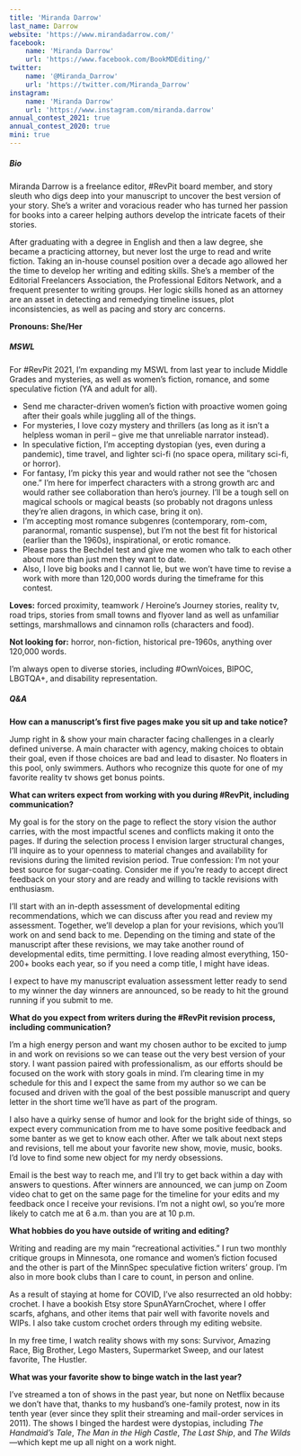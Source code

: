 ```yaml
---
title: 'Miranda Darrow'
last_name: Darrow
website: 'https://www.mirandadarrow.com/'
facebook:
    name: 'Miranda Darrow'
    url: 'https://www.facebook.com/BookMDEditing/'
twitter:
    name: '@Miranda_Darrow'
    url: 'https://twitter.com/Miranda_Darrow'
instagram:
    name: 'Miranda Darrow'
    url: 'https://www.instagram.com/miranda.darrow'
annual_contest_2021: true
annual_contest_2020: true
mini: true
---
```


##### Bio

Miranda Darrow is a freelance editor, #RevPit board member, and story sleuth who digs deep into your manuscript to uncover the best version of your story. She’s a writer and voracious reader who has turned her passion for books into a career helping authors develop the intricate facets of their stories.

After graduating with a degree in English and then a law degree, she became a practicing attorney, but never lost the urge to read and write fiction. Taking an in-house counsel position over a decade ago allowed her the time to develop her writing and editing skills. She’s a member of the Editorial Freelancers Association, the Professional Editors Network, and a frequent presenter to writing groups. Her logic skills honed as an attorney are an asset in detecting and remedying timeline issues, plot inconsistencies, as well as pacing and story arc concerns.

**Pronouns: She/Her**

##### MSWL

For \#RevPit 2021, I’m expanding my MSWL from last year to include Middle Grades and mysteries, as well as women’s fiction, romance, and some speculative fiction (YA and adult for all). 
 * Send me character-driven women’s fiction with proactive women going after their goals while juggling all of the things.
 * For mysteries, I love cozy mystery and thrillers (as long as it isn’t a helpless woman in peril – give me that unreliable narrator instead). 
 * In speculative fiction, I’m accepting dystopian (yes, even during a pandemic), time travel, and lighter sci-fi (no space opera, military sci-fi, or horror). 
 * For fantasy, I’m picky this year and would rather not see the “chosen one.” I’m here for imperfect characters with a strong growth arc and would rather see collaboration than hero’s journey. I’ll be a tough sell on magical schools or magical beasts (so probably not dragons unless they’re alien dragons, in which case, bring it on). 
 * I’m accepting most romance subgenres (contemporary, rom-com, paranormal, romantic suspense), but I’m not the best fit for historical (earlier than the 1960s), inspirational, or erotic romance. 
 * Please pass the Bechdel test and give me women who talk to each other about more than just men they want to date. 
 * Also, I love big books and I cannot lie, but we won’t have time to revise a work with more than 120,000 words during the timeframe for this contest.

**Loves:** forced proximity, teamwork / Heroine’s Journey stories, reality tv, road trips, stories from small towns and flyover land as well as unfamiliar settings, marshmallows and cinnamon rolls (characters and food). 

**Not looking for:** horror, non-fiction, historical pre-1960s, anything over 120,000 words.

I’m always open to diverse stories, including #OwnVoices, BIPOC, LBGTQA+, and disability representation.

##### Q&A

**How can a manuscript’s first five pages make you sit up and take notice?**

Jump right in & show your main character facing challenges in a clearly defined universe. A main character with agency, making choices to obtain their goal, even if those choices are bad and lead to disaster. No floaters in this pool, only swimmers. Authors who recognize this quote for one of my favorite reality tv shows get bonus points.

**What can writers expect from working with you during #RevPit, including communication?**

My goal is for the story on the page to reflect the story vision the author carries, with the most impactful scenes and conflicts making it onto the pages. If during the selection process I envision larger structural changes, I’ll inquire as to your openness to material changes and availability for revisions during the limited revision period. True confession: I’m not your best source for sugar-coating. Consider me if you’re ready to accept direct feedback on your story and are ready and willing to tackle revisions with enthusiasm.

I’ll start with an in-depth assessment of developmental editing recommendations, which we can discuss after you read and review my assessment. Together, we’ll develop a plan for your revisions, which you’ll work on and send back to me. Depending on the timing and state of the manuscript after these revisions, we may take another round of developmental edits, time permitting. I love reading almost everything, 150-200+ books each year, so if you need a comp title, I might have ideas. 

I expect to have my manuscript evaluation assessment letter ready to send to my winner the day winners are announced, so be ready to hit the ground running if you submit to me.

**What do you expect from writers during the #RevPit revision process, including communication?**

I’m a high energy person and want my chosen author to be excited to jump in and work on revisions so we can tease out the very best version of your story. I want passion paired with professionalism, as our efforts should be focused on the work with story goals in mind. I’m clearing time in my schedule for this and I expect the same from my author so we can be focused and driven with the goal of the best possible manuscript and query letter in the short time we’ll have as part of the program.

I also have a quirky sense of humor and look for the bright side of things, so expect every communication from me to have some positive feedback and some banter as we get to know each other. After we talk about next steps and revisions, tell me about your favorite new show, movie, music, books. I’d love to find some new object for my nerdy obsessions.

Email is the best way to reach me, and I’ll try to get back within a day with answers to questions. After winners are announced, we can jump on Zoom video chat to get on the same page for the timeline for your edits and my feedback once I receive your revisions. I’m not a night owl, so you’re more likely to catch me at 6 a.m. than you are at 10 p.m.
 
**What hobbies do you have outside of writing and editing?**

Writing and reading are my main “recreational activities.” I run two monthly critique groups in Minnesota, one romance and women’s fiction focused and the other is part of the MinnSpec speculative fiction writers’ group. I’m also in more book clubs than I care to count, in person and online. 

As a result of staying at home for COVID, I’ve also resurrected an old hobby: crochet. I have a bookish Etsy store SpunAYarnCrochet, where I offer scarfs, afghans, and other items that pair well with favorite novels and WIPs. I also take custom crochet orders through my editing website.

In my free time, I watch reality shows with my sons: Survivor, Amazing Race, Big Brother, Lego Masters, Supermarket Sweep, and our latest favorite, The Hustler.

**What was your favorite show to binge watch in the last year?**

I’ve streamed a ton of shows in the past year, but none on Netflix because we don’t have that, thanks to my husband’s one-family protest, now in its tenth year (ever since they split their streaming and mail-order services in 2011). The shows I binged the hardest were dystopias, including _The Handmaid’s Tale_, _The Man in the High Castle_, _The Last Ship_, and _The Wilds_&mdash;which kept me up all night on a work night.